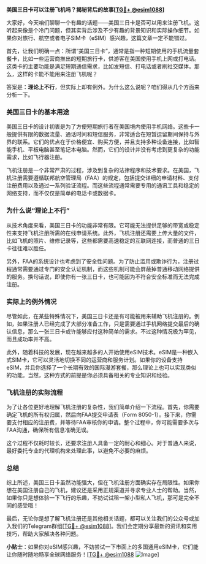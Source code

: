 **美国三日卡可以注册飞机吗？揭秘背后的故事[[TG💪+ @esim1088](https://t.me/s/esim1088)]**

大家好，今天咱们聊聊一个有趣的话题——美国三日卡是否可以用来注册飞机。这听起来像是个冷门问题，但其实背后涉及不少有趣的背景知识和实际操作细节。如果你对旅行、航空或者电子SIM卡（eSIM）感兴趣，这篇文章一定不能错过。

首先，让我们明确一点：所谓“美国三日卡”，通常是指一种短期使用的手机流量套餐卡，比如一些运营商推出的短期旅行卡，供游客在美国使用手机上网或打电话。这类卡的主要功能是满足短期通信需求，比如发短信、打电话或者刷社交媒体。那么，这样的卡能不能用来注册飞机呢？

答案是：**理论上不行**，但实际上却有例外。为什么这么说呢？咱们得从几个方面来分析一下。

### 美国三日卡的基本用途

美国三日卡的设计初衷是为了方便短期旅行者在美国境内使用手机网络。这些卡一般提供有限的数据流量、通话时间和短信服务，非常适合在短暂逗留期间保持与外界的联系。它们的优点在于价格便宜、购买方便，并且支持多种设备连接，比如智能手机、平板电脑甚至笔记本电脑。然而，它们的设计并没有考虑到更复杂的功能需求，比如飞行器注册。

飞机注册是一个非常严肃的过程，涉及到复杂的法律程序和技术要求。在美国，飞机注册需要遵循联邦航空管理局（FAA）的规定，包括提交详细的申请材料、支付注册费用以及通过一系列验证流程。而这些流程通常需要专用的通讯工具和稳定的网络支持，而不仅仅是简单的电话卡或数据卡。

### 为什么说“理论上不行”

从技术角度来看，美国三日卡的功能非常有限。它可能无法提供足够的带宽或稳定性来支持飞机注册所需的在线申请系统。此外，飞机注册还需要上传大量的文件，比如飞机的照片、维修记录等，这些都需要高速稳定的互联网连接，而普通的三日卡往往难以胜任。

另外，FAA的系统设计也考虑到了安全性问题。为了防止滥用或欺诈行为，注册过程通常需要通过专门的安全认证机制，而这些机制可能会屏蔽掉普通移动网络提供的服务。换句话说，即使你有一张三日卡，也可能因为不符合安全标准而无法完成注册。

### 实际上的例外情况

尽管如此，在某些特殊情况下，美国三日卡还是有可能被用来辅助飞机注册的。例如，如果注册人已经完成了大部分准备工作，只是需要通过手机网络提交最后的确认信息，那么一张三日卡或许能够应付这种简单的需求。不过这种情况极为罕见，而且成功率并不高。

此外，随着科技的发展，现在越来越多的人开始使用eSIM技术。eSIM是一种嵌入式SIM卡，它可以灵活地切换不同的运营商和服务计划。如果你的设备支持eSIM，并且你选择了一个长期有效的国际漫游套餐，那么理论上也可以实现类似的功能。当然，这种方式的前提是你必须具备相关的专业知识和经验。

### 飞机注册的实际流程

为了让各位更好地理解飞机注册的复杂性，我们简单介绍一下流程。首先，你需要确定飞机的所有权归属，然后向FAA提交申请表（Form 8050-1）。接下来，你需要支付相应的注册费，并等待FAA审核你的申请。整个过程中，你可能需要多次与FAA沟通，确保所有信息准确无误。

这个过程不仅耗时较长，还要求注册人具备一定的耐心和细心。对于普通人来说，最好委托专业的代理机构来处理此事，以避免不必要的麻烦。

### 总结

综上所述，美国三日卡虽然功能强大，但在飞机注册方面确实存在局限性。如果你想在美国注册自己的飞机，建议还是采用正规渠道并寻求专业人士的帮助。当然，如果你只是想体验一下飞行的乐趣，不妨试试租一架小型私人飞机，那可是完全不同的感受哦！

最后，无论你是想了解飞机注册还是其他相关话题，都可以关注我们的公众号或加入我们的Telegram群组[[TG💪+ @esim1088](https://t.me/s/esim1088)]。我们会定期分享最新的资讯和实用技巧，帮助大家解决各种问题。

**小贴士**：如果你对eSIM感兴趣，不妨尝试一下市面上的多国通用eSIM卡，它们能让你随时随地畅享全球网络服务！[[TG💪+ @esim1088](https://t.me/s/esim1088) ![Image](https://i.postimg.cc/4NQfJmqS/Snipaste-2025-05-13-00-14-12.png)]